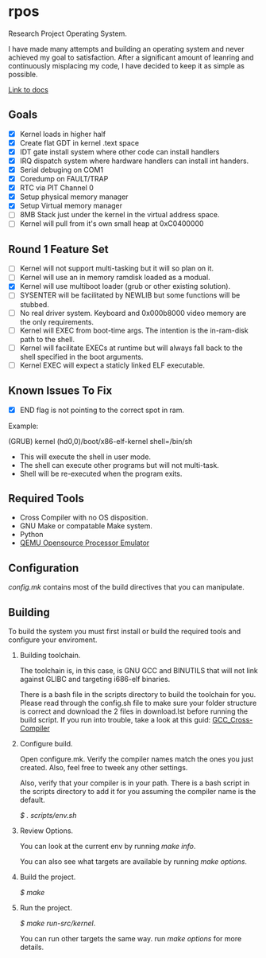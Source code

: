 # rpos

Research Project Operating System.

I have made many attempts and building an operating system and never achieved
my goal to satisfaction. After a significant amount of leanring and
continuously misplacing my code, I have decided to keep it as simple as
possible.

[Link to docs](docs/README.md)

## Goals

- [x] Kernel loads in higher half
- [x] Create flat GDT in kernel .text space
- [x] IDT gate install system where other code can install handlers
- [x] IRQ dispatch system where hardware handlers can install int handers.
- [x] Serial debuging on COM1
- [x] Coredump on FAULT/TRAP
- [x] RTC via PIT Channel 0
- [x] Setup physical memory manager
- [x] Setup Virtual memory manager
- [ ] 8MB Stack just under the kernel in the virtual address space.
- [ ] Kernel will pull from it's own small heap at 0xC0400000

## Round 1 Feature Set

- [ ] Kernel will not support multi-tasking but it will so plan on it.
- [ ] Kernel will use an in memory ramdisk loaded as a modual.
- [x] Kernel will use multiboot loader (grub or other existing solution).
- [ ] SYSENTER will be facilitated by NEWLIB but some functions will be stubbed.
- [ ] No real driver system. Keyboard and 0x000b8000 video memory are the only requirements.
- [ ] Kernel will EXEC from boot-time args. The intention is the in-ram-disk path to the shell.
- [ ] Kernel will facilitate EXECs at runtime but will always fall back to the shell specified in the boot arguments.
- [ ] Kernel EXEC will expect a staticly linked ELF executable.

## Known Issues To Fix
- [x] END flag is not pointing to the correct spot in ram.
 
Example:

(GRUB) kernel (hd0,0)/boot/x86-elf-kernel shell=/bin/sh
* This will execute the shell in user mode. 
* The shell can execute other programs but will not multi-task.
* Shell will be re-executed when the program exits.
    

Required Tools
---

- Cross Compiler with no OS disposition.
- GNU Make or compatable Make system.
- Python
- [QEMU Opensource Processor Emulator](http://qemu.org)

Configuration
---

_config.mk_ contains most of the build directives that you can manipulate.

Building
---

To build the system you must first install or build the required tools and configure your enviroment.

1. Building toolchain.

    The toolchain is, in this case, is GNU GCC and BINUTILS that will not link against GLIBC and targeting i686-elf binaries.
    
    There is a bash file in the scripts directory to build the toolchain for you. Please read through the config.sh file to make sure your folder structure is correct and download the 2 files in download.lst before running the build script. If you run into trouble, take a look at this guid: [GCC_Cross-Compiler](http://wiki.osdev.org/GCC_Cross-Compiler)

2. Configure build.

    Open configure.mk. Verify the compiler names match the ones you just created. Also, feel free to tweek any other settings.
    
    Also, verify that your compiler is in your path. There is a bash script in the scripts directory to add it for you assuming the compiler name is the default.
    
    _$ . scripts/env.sh_
    
3. Review Options.

    You can look at the current env by running _make info_. 
    
    You can also see what targets are available by running _make options_.
    
4. Build the project.

    _$ make_
    
5. Run the project.

    _$ make run-src/kernel_.
    
    You can run other targets the same way. run _make options_ for more details.
